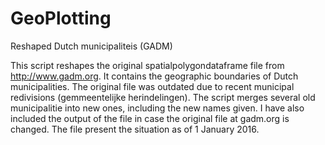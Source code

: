 # GeoPlotting
Reshaped Dutch municipaliteis (GADM)

This script reshapes the original spatialpolygondataframe file from http://www.gadm.org.
It contains the geographic boundaries of Dutch municipalities.
The original file was outdated due to recent municipal redivisions (gemmeentelijke herindelingen).
The script merges several old municipalitie into new ones, including the new names given.
I have also included the output of the file in case the original file at gadm.org is changed.
The file present the situation as of 1 January 2016.

